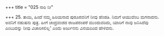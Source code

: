 +++
title = "025 ನಾರಿ ನೀ"

+++
25. ತಾಯಿ, ಹಿಂದೆ ನಮ್ಮ ಹಿರಿಯನಾದ ಪುರೂರವನಿಗೆ ನೀವು ಹೆಂಡತಿ. ನಿಮಗೆ ಆಯುವೆಂಬ ಮಗನಾದನು. ಅವನಿಗೆ ನಹುಷನು ಪುತ್ರ. ಹೀಗೆ ಚಂದ್ರವಂಶದ ರಾಜಪರಂಪರೆ ಮುಂದುವರಿದು, ಯಾರಿಗೆ ನಾವು ಜನಿಸಿದೆವು ಎಂಬುದನ್ನು ನೀವು ವಿಚಾರಿಸಲಿಲ್ಲ' ಎಂದು ಅರ್ಜುನನು ವಿನಯದಿಂದ  ಹೇಳಿದನು.